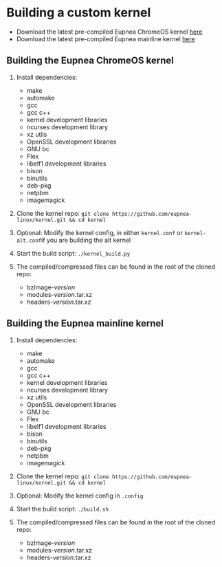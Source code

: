 # Building a custom kernel

* Download the latest pre-compiled Eupnea ChromeOS kernel [here](https://github.com/eupnea-linux/kernel/releases/latest)
* Download the latest pre-compiled Eupnea mainline
  kernel [here](https://github.com/eupnea-linux/mainline-kernel/releases/latest)

## Building the Eupnea ChromeOS kernel

1. Install dependencies:
    * make
    * automake
    * gcc
    * gcc c++
    * kernel development libraries
    * ncurses development library
    * xz utils
    * OpenSSL development libraries
    * GNU bc
    * Flex
    * libelf1 development libraries
    * bison
    * binutils
    * deb-pkg
    * netpbm
    * imagemagick

2. Clone the kernel repo: ``git clone https://github.com/eupnea-linux/kernel.git && cd kernel``
3. Optional: Modify the kernel config, in either ``kernel.conf`` or ``kernel-alt.conf``if you are building the alt kernel
4. Start the build script: ``./kernel_build.py``
5. The compiled/compressed files can be found in the root of the cloned repo:
   * bzImage-*version*
   * modules-*version*.tar.xz
   * headers-*version*.tar.xz

## Building the Eupnea mainline kernel

1. Install dependencies:
    * make
    * automake
    * gcc
    * gcc c++
    * kernel development libraries
    * ncurses development library
    * xz utils
    * OpenSSL development libraries
    * GNU bc
    * Flex
    * libelf1 development libraries
    * bison
    * binutils
    * deb-pkg
    * netpbm
    * imagemagick

2. Clone the kernel repo: ``git clone https://github.com/eupnea-linux/kernel.git && cd kernel``
3. Optional: Modify the kernel config in ``.config``
4. Start the build script: ``./build.sh``
5. The compiled/compressed files can be found in the root of the cloned repo:
   * bzImage-*version*
   * modules-*version*.tar.xz
   * headers-*version*.tar.xz